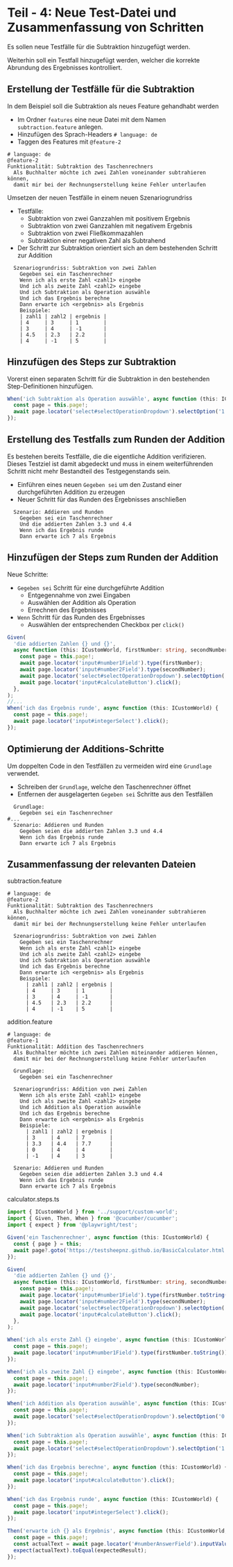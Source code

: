 # Teil - 4: Neue Test-Datei und Zusammenfassung von Schritten
Es sollen neue Testfälle für die Subtraktion hinzugefügt werden.

Weiterhin soll ein Testfall hinzugefügt werden, welcher die korrekte Abrundung des Ergebnisses kontrolliert.

## Erstellung der Testfälle für die Subtraktion
In dem Beispiel soll die Subtraktion als neues Feature gehandhabt werden
* Im Ordner `features` eine neue Datei mit dem Namen `subtraction.feature` anlegen.
* Hinzufügen des Sprach-Headers `# language: de`
* Taggen des Features mit `@feature-2`
````gherkin
# language: de
@feature-2
Funktionalität: Subtraktion des Taschenrechners
  Als Buchhalter möchte ich zwei Zahlen voneinander subtrahieren können,
  damit mir bei der Rechnungserstellung keine Fehler unterlaufen
````
Umsetzen der neuen Testfälle in einem neuen Szenariogrundriss
* Testfälle:
  * Subtraktion von zwei Ganzzahlen mit positivem Ergebnis
  * Subtraktion von zwei Ganzzahlen mit negativem Ergebnis
  * Subtraktion von zwei Fließkommazahlen
  * Subtraktion einer negativen Zahl als Subtrahend
* Der Schritt zur Subtraktion orientiert sich an dem bestehenden Schritt zur Addition
````gherkin
  Szenariogrundriss: Subtraktion von zwei Zahlen
    Gegeben sei ein Taschenrechner
    Wenn ich als erste Zahl <zahl1> eingebe
    Und ich als zweite Zahl <zahl2> eingebe
    Und ich Subtraktion als Operation auswähle
    Und ich das Ergebnis berechne
    Dann erwarte ich <ergebnis> als Ergebnis
    Beispiele:
    | zahl1 | zahl2 | ergebnis |
    | 4     | 3     | 1        |
    | 3     | 4     | -1       |
    | 4.5   | 2.3   | 2.2      |
    | 4     | -1    | 5        |
````
## Hinzufügen des Steps zur Subtraktion
Vorerst einen separaten Schritt für die Subtraktion in den bestehenden Step-Definitionen hinzufügen.

````typescript
When('ich Subtraktion als Operation auswähle', async function (this: ICustomWorld) {
  const page = this.page!;
  await page.locator('select#selectOperationDropdown').selectOption('1');
});
````
## Erstellung des Testfalls zum Runden der Addition
Es bestehen bereits Testfälle, die die eigentliche Addition verifizieren.
Dieses Testziel ist damit abgedeckt und muss in einem weiterführenden Schritt nicht mehr Bestandteil des Testgegenstands sein.
* Einführen eines neuen `Gegeben sei` um den Zustand einer durchgeführten Addition zu erzeugen
* Neuer Schritt für das Runden des Ergebnisses anschließen
````gherkin
  Szenario: Addieren und Runden
    Gegeben sei ein Taschenrechner
    Und die addierten Zahlen 3.3 und 4.4
    Wenn ich das Ergebnis runde
    Dann erwarte ich 7 als Ergebnis
````

## Hinzufügen der Steps zum Runden der Addition
Neue Schritte:
* `Gegeben sei` Schritt für eine durchgeführte Addition
  * Entgegennahme von zwei Eingaben
  * Auswählen der Addition als Operation
  * Errechnen des Ergebnisses
* `Wenn` Schritt für das Runden des Ergebnisses
  * Auswählen der entsprechenden Checkbox per `click()`
````typescript
Given(
  'die addierten Zahlen {} und {}',
  async function (this: ICustomWorld, firstNumber: string, secondNumber: string) {
    const page = this.page!;
    await page.locator('input#number1Field').type(firstNumber);
    await page.locator('input#number2Field').type(secondNumber);
    await page.locator('select#selectOperationDropdown').selectOption('0');
    await page.locator('input#calculateButton').click();
  },
);
//...
When('ich das Ergebnis runde', async function (this: ICustomWorld) {
  const page = this.page!;
  await page.locator('input#integerSelect').click();
});
````
## Optimierung der Additions-Schritte
Um doppelten Code in den Testfällen zu vermeiden wird eine `Grundlage` verwendet.
* Schreiben der `Grundlage`, welche den Taschenrechner öffnet
* Entfernen der ausgelagerten `Gegeben sei` Schritte aus den Testfällen
````gherkin
  Grundlage:
    Gegeben sei ein Taschenrechner
#...
  Szenario: Addieren und Runden
    Gegeben seien die addierten Zahlen 3.3 und 4.4
    Wenn ich das Ergebnis runde
    Dann erwarte ich 7 als Ergebnis
````
## Zusammenfassung der relevanten Dateien

subtraction.feature
````gherkin
# language: de
@feature-2
Funktionalität: Subtraktion des Taschenrechners
  Als Buchhalter möchte ich zwei Zahlen voneinander subtrahieren können,
  damit mir bei der Rechnungserstellung keine Fehler unterlaufen

  Szenariogrundriss: Subtraktion von zwei Zahlen
    Gegeben sei ein Taschenrechner
    Wenn ich als erste Zahl <zahl1> eingebe
    Und ich als zweite Zahl <zahl2> eingebe
    Und ich Subtraktion als Operation auswähle
    Und ich das Ergebnis berechne
    Dann erwarte ich <ergebnis> als Ergebnis
    Beispiele:
      | zahl1 | zahl2 | ergebnis |
      | 4     | 3     | 1        |
      | 3     | 4     | -1       |
      | 4.5   | 2.3   | 2.2      |
      | 4     | -1    | 5        |
````

addition.feature
````gherkin
# language: de
@feature-1
Funktionalität: Addition des Taschenrechners
  Als Buchhalter möchte ich zwei Zahlen miteinander addieren können,
  damit mir bei der Rechnungserstellung keine Fehler unterlaufen

  Grundlage:
    Gegeben sei ein Taschenrechner

  Szenariogrundriss: Addition von zwei Zahlen
    Wenn ich als erste Zahl <zahl1> eingebe
    Und ich als zweite Zahl <zahl2> eingebe
    Und ich Addition als Operation auswähle
    Und ich das Ergebnis berechne
    Dann erwarte ich <ergebnis> als Ergebnis
    Beispiele:
      | zahl1 | zahl2 | ergebnis |
      | 3     | 4     | 7        |
      | 3.3   | 4.4   | 7.7      |
      | 0     | 4     | 4        |
      | -1    | 4     | 3        |

  Szenario: Addieren und Runden
    Gegeben seien die addierten Zahlen 3.3 und 4.4
    Wenn ich das Ergebnis runde
    Dann erwarte ich 7 als Ergebnis
````

calculator.steps.ts
````typescript
import { ICustomWorld } from '../support/custom-world';
import { Given, Then, When } from '@cucumber/cucumber';
import { expect } from '@playwright/test';

Given('ein Taschenrechner', async function (this: ICustomWorld) {
  const { page } = this;
  await page?.goto('https://testsheepnz.github.io/BasicCalculator.html');
});

Given(
  'die addierten Zahlen {} und {}',
  async function (this: ICustomWorld, firstNumber: string, secondNumber: string) {
    const page = this.page!;
    await page.locator('input#number1Field').type(firstNumber.toString());
    await page.locator('input#number2Field').type(secondNumber);
    await page.locator('select#selectOperationDropdown').selectOption('0');
    await page.locator('input#calculateButton').click();
  },
);

When('ich als erste Zahl {} eingebe', async function (this: ICustomWorld, firstNumber: string) {
  const page = this.page!;
  await page.locator('input#number1Field').type(firstNumber.toString());
});

When('ich als zweite Zahl {} eingebe', async function (this: ICustomWorld, secondNumber: string) {
  const page = this.page!;
  await page.locator('input#number2Field').type(secondNumber);
});

When('ich Addition als Operation auswähle', async function (this: ICustomWorld) {
  const page = this.page!;
  await page.locator('select#selectOperationDropdown').selectOption('0');
});

When('ich Subtraktion als Operation auswähle', async function (this: ICustomWorld) {
  const page = this.page!;
  await page.locator('select#selectOperationDropdown').selectOption('1');
});

When('ich das Ergebnis berechne', async function (this: ICustomWorld) {
  const page = this.page!;
  await page.locator('input#calculateButton').click();
});

When('ich das Ergebnis runde', async function (this: ICustomWorld) {
  const page = this.page!;
  await page.locator('input#integerSelect').click();
});

Then('erwarte ich {} als Ergebnis', async function (this: ICustomWorld, expectedResult: string) {
  const page = this.page!;
  const actualText = await page.locator('#numberAnswerField').inputValue();
  expect(actualText).toEqual(expectedResult);
});
````